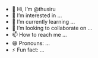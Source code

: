 - 👋 Hi, I’m @thusiru
- 👀 I’m interested in ...
- 🌱 I’m currently learning ...
- 💞️ I’m looking to collaborate on ...
- 📫 How to reach me ...
- 😄 Pronouns: ...
- ⚡ Fun fact: ...

<!---
thusiru/thusiru is a ✨ special ✨ repository because its `README.md` (this file) appears on your GitHub profile.
You can click the Preview link to take a look at your changes.
--->
